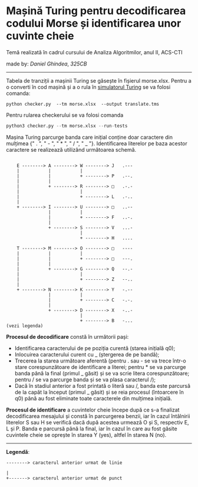 # Mașină Turing pentru decodificarea codului Morse și identificarea unor cuvinte cheie

Temă realizată în cadrul cursului de Analiza Algoritmilor, anul II, ACS-CTI

made by: *Daniel Ghindea*, *325CB*

---
Tabela de tranziții a mașinii Turing se găsește în fișierul morse.xlsx. Pentru a o converti în cod mașină și a o rula în [simulatorul Turing](https://turingmachinesimulator.com/) se va folosi comanda:
```
python checker.py  --tm morse.xlsx  --output translate.tms
```
Pentru rularea checkerului se va folosi comanda
```py
python3 checker.py --tm morse.xlsx --run-tests
```

Mașina Turing parcurge banda care inițial conține doar caractere din mulțimea {" . ", " - ", " * ", " / ", " _ "}. Identificarea literelor pe baza acestor caractere se realizează utilizând următoarea schemă.

```

    E --------> A --------> W --------> J   .---
    |           |           |
    |           |           + --------> P   .--.
    |           |
    |           + --------> R --------> □   .-.-
    |                       |
    |                       + --------> L   .-..
    |
    + --------> I --------> U --------> □   ..--
                |           |
                |           + --------> F   ..-.
                |
                + --------> S --------> V   ...-
                            |
                            + --------> H   ....

    T --------> M --------> O --------> □   ----
    |           |           |
    |           |           + --------> □   ---.
    |           |
    |           + --------> G --------> Q   --.-
    |                       |
    |                       + --------> Z   --..
    |
    + --------> N --------> K --------> Y   -.--
                |           |
                |           + --------> C   -.-.
                |
                + --------> D --------> X   -..-
                            |
                            + --------> B   -...
(vezi legenda)
```

**Procesul de decodificare** constă în următorii pași:

* Identificarea caracterului de pe poziția curentă (starea inițială q0);
* Inlocuirea caracterului curent cu _ (ștergerea de pe bandă);
* Trecerea la starea următoare aferentă (pentru . sau - se va trece într-o stare corespunzătoare de identificare a literei; pentru * se va parcurge banda până la final (primul _ găsit) și se va scrie litera corespunzătoare; pentru / se va parcurge banda și se va plasa caracterul /);
* Dacă în stadiul anterior a fost printată o literă sau /, banda este parcursă de la capăt la început (primul _ găsit) și se reia procesul (întoarcere în q0) până au fost eliminate toate caracterele din mulțimea inițială.

**Procesul de identificare** a cuvintelor cheie începe după ce s-a finalizat decodificarea mesajului și constă în parcurgerea benzii, iar în cazul întâlnirii literelor S sau H se verifică dacă după acestea urmează O și S, respectiv E, L și P. Banda e parcursă până la final, iar în cazul în care au fost găsite cuvintele cheie se oprește în starea Y (yes), altfel în starea N (no).

---

**Legendă**:

```
--------> caracterul anterior urmat de linie
```

```
|
+-------> caracterul anterior urmat de punct
```
